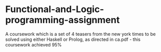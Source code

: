 # Functional-and-Logic-programming-assignment
A coursework which is a set of 4 teasers from the new york times to be solved using either Haskell or Prolog, as directed in ca.pdf - this coursework achieved 95%
